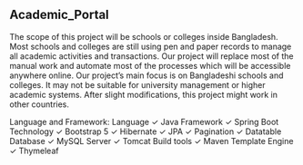 ## Academic_Portal

The scope of this project will be schools or colleges inside Bangladesh. Most schools and colleges are still using pen and paper records to manage all academic activities and transactions. Our project will replace
most of the manual work and automate most of the processes which will be accessible anywhere online. Our project’s main focus is on Bangladeshi schools and colleges. It may not be suitable for university
management or higher academic systems. After slight modifications, this project might work in other countries.

Language and Framework:
Language
✓ Java
Framework
✓ Spring Boot
Technology
✓ Bootstrap 5
✓ Hibernate
✓ JPA
✓ Pagination
✓ Datatable
Database
✓ MySQL
Server
✓ Tomcat
Build tools
✓ Maven
Template Engine
✓ Thymeleaf
